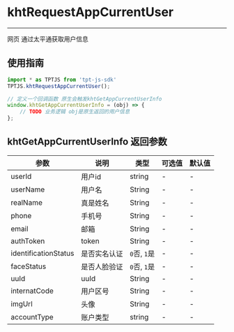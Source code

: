 # khtRequestAppCurrentUser

---

网页 通过太平通获取用户信息
## 使用指南

```js
import * as TPTJS from 'tpt-js-sdk'
TPTJS.khtRequestAppCurrentUser();

// 定义一个回调函数 原生会触发khtGetAppCurrentUserInfo
window.khtGetAppCurrentUserInfo = (obj) => {
	// TODO 业务逻辑 obj是原生返回的用户信息
};
```


## khtGetAppCurrentUserInfo 返回参数

| 参数   | 说明   | 类型    | 可选值 | 默认值   |
| ---   | ---- | ------- | ------- | ------ |
| userId  | 用户id | string | - | - |
| userName  | 用户名 | String | - | - |
| realName  | 真是姓名 | String | - | - |
| phone  | 手机号 | String | - | - |
| email  | 邮箱 | String | - | - |
| authToken  | token | String | - | - |
| identificationStatus  | 是否实名认证 | `0`否, `1`是 | - | - |
| faceStatus  | 是否人脸验证 | `0`否, `1`是 | - | - |
| uuId  | uuId | String | - | - |
| internatCode  | 用户区号 | String | - | - |
| imgUrl  | 头像 | String | - | - |
| accountType |账户类型| string | - | - |


